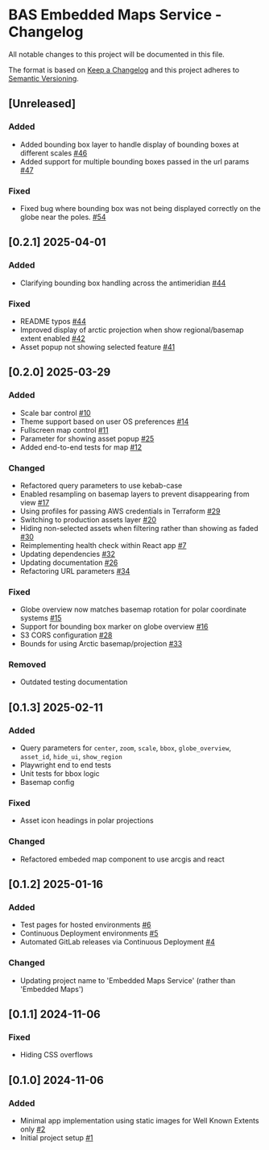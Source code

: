 # BAS Embedded Maps Service - Changelog

All notable changes to this project will be documented in this file.

The format is based on [Keep a Changelog](http://keepachangelog.com/en/1.0.0/)
and this project adheres to [Semantic Versioning](http://semver.org/spec/v2.0.0.html).

## [Unreleased]

### Added

* Added bounding box layer to handle display of bounding boxes at different scales
  [#46](https://gitlab.data.bas.ac.uk/MAGIC/embedded-maps/-/issues/45)
* Added support for multiple bounding boxes passed in the url params
  [#47](https://gitlab.data.bas.ac.uk/MAGIC/embedded-maps/-/issues/47)


### Fixed
* Fixed bug where bounding box was not being displayed correctly on the globe near the poles.
  [#54](https://gitlab.data.bas.ac.uk/MAGIC/embedded-maps/-/issues/54)


## [0.2.1] 2025-04-01

### Added

* Clarifying bounding box handling across the antimeridian
  [#44](https://gitlab.data.bas.ac.uk/MAGIC/embedded-maps/-/issues/44)

### Fixed

* README typos
  [#44](https://gitlab.data.bas.ac.uk/MAGIC/embedded-maps/-/issues/44)
* Improved display of arctic projection when show regional/basemap extent enabled
  [#42](https://gitlab.data.bas.ac.uk/MAGIC/embedded-maps/-/issues/42)
* Asset popup not showing selected feature
  [#41](https://gitlab.data.bas.ac.uk/MAGIC/embedded-maps/-/issues/41)


## [0.2.0] 2025-03-29

### Added

* Scale bar control 
  [#10](https://gitlab.data.bas.ac.uk/MAGIC/embedded-maps/-/issues/10)
* Theme support based on user OS preferences 
  [#14](https://gitlab.data.bas.ac.uk/MAGIC/embedded-maps/-/issues/14)
* Fullscreen map control 
  [#11](https://gitlab.data.bas.ac.uk/MAGIC/embedded-maps/-/issues/11)
* Parameter for showing asset popup 
  [#25](https://gitlab.data.bas.ac.uk/MAGIC/embedded-maps/-/issues/25)
* Added end-to-end tests for map 
  [#12](https://gitlab.data.bas.ac.uk/MAGIC/embedded-maps/-/issues/12)

### Changed

* Refactored query parameters to use kebab-case
* Enabled resampling on basemap layers to prevent disappearing from view 
  [#17](https://gitlab.data.bas.ac.uk/MAGIC/embedded-maps/-/issues/17)
* Using profiles for passing AWS credentials in Terraform
  [#29](https://gitlab.data.bas.ac.uk/MAGIC/embedded-maps/-/issues/29)
* Switching to production assets layer
  [#20](https://gitlab.data.bas.ac.uk/MAGIC/embedded-maps/-/issues/20)
* Hiding non-selected assets when filtering rather than showing as faded
  [#30](https://gitlab.data.bas.ac.uk/MAGIC/embedded-maps/-/issues/30)
* Reimplementing health check within React app
  [#7](https://gitlab.data.bas.ac.uk/MAGIC/embedded-maps/-/issues/7)
* Updating dependencies
  [#32](https://gitlab.data.bas.ac.uk/MAGIC/embedded-maps/-/issues/32)
* Updating documentation
  [#26](https://gitlab.data.bas.ac.uk/MAGIC/embedded-maps/-/issues/26)
* Refactoring URL parameters
  [#34](https://gitlab.data.bas.ac.uk/MAGIC/embedded-maps/-/issues/34)

### Fixed

* Globe overview now matches basemap rotation for polar coordinate systems 
  [#15](https://gitlab.data.bas.ac.uk/MAGIC/embedded-maps/-/issues/15)
* Support for bounding box marker on globe overview 
  [#16](https://gitlab.data.bas.ac.uk/MAGIC/embedded-maps/-/issues/16)
* S3 CORS configuration
  [#28](https://gitlab.data.bas.ac.uk/MAGIC/embedded-maps/-/issues/28)
* Bounds for using Arctic basemap/projection
  [#33](https://gitlab.data.bas.ac.uk/MAGIC/embedded-maps/-/issues/33)

### Removed
* Outdated testing documentation

## [0.1.3] 2025-02-11

### Added

* Query parameters for `center`, `zoom`, `scale`, `bbox`, `globe_overview`, `asset_id`, `hide_ui`, `show_region`
* Playwright end to end tests
* Unit tests for bbox logic
* Basemap config

### Fixed

* Asset icon headings in polar projections

### Changed

* Refactored embeded map component to use arcgis and react

## [0.1.2] 2025-01-16

### Added

* Test pages for hosted environments
  [#6](https://gitlab.data.bas.ac.uk/MAGIC/embedded-maps/-/issues/6)
* Continuous Deployment environments
  [#5](https://gitlab.data.bas.ac.uk/MAGIC/embedded-maps/-/issues/5)
* Automated GitLab releases via Continuous Deployment
  [#4](https://gitlab.data.bas.ac.uk/MAGIC/embedded-maps/-/issues/4)

### Changed

* Updating project name to 'Embedded Maps Service' (rather than 'Embedded Maps')

## [0.1.1] 2024-11-06

### Fixed

* Hiding CSS overflows

## [0.1.0] 2024-11-06

### Added

* Minimal app implementation using static images for Well Known Extents only
  [#2](https://gitlab.data.bas.ac.uk/MAGIC/embedded-maps/-/issues/2)
* Initial project setup
  [#1](https://gitlab.data.bas.ac.uk/MAGIC/embedded-maps/-/issues/1)
